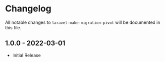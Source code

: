 # Changelog

All notable changes to `laravel-make-migration-pivot` will be documented in this file.

## 1.0.0 - 2022-03-01

- Initial Release
